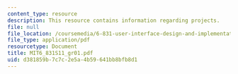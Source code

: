 ```yaml
---
content_type: resource
description: This resource contains information regarding projects.
file: null
file_location: /coursemedia/6-831-user-interface-design-and-implementation-spring-2011/d381859b7c7c2e5a4b59641bb8bfb8d1_MIT6_831S11_gr01.pdf
file_type: application/pdf
resourcetype: Document
title: MIT6_831S11_gr01.pdf
uid: d381859b-7c7c-2e5a-4b59-641bb8bfb8d1
---
```

